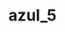 ---
description: Through photography, the beauty of Mother Nature can be frozen in time. This category celebrates the magic of our planet and beyond — from the immensity of the great outdoors, to miraculous moments in your own backyard.
featured_image: azul_5_a-2.png
menus: "main"
sort_by: Name # Exif.Date
sort_order: desc
title: azul_5
#type: gallery
categories: ["nature"]
weight: 3
params:
  theme: dark
---
